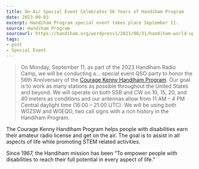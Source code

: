 ```yaml
---
title: On-Air Special Event Celebrates 56 Years of Handiham Program
date: 2023-09-03
excerpt: Handiham Program special event takes place September 11.
source: Handiham Program
sourceurl: https://handiham.org/wordpress1/2023/08/31/handiham-world-update-for-august-31-2023/
tags:
- post
- Special Event
---
```

> On Monday, September 11, as part of the 2023 Handiham Radio Camp, we will be conducting a... special event QSO party to honor the 56th Anniversary of the [Courage Kenny Handiham Program](https://handiham.org/). Our goal is to work as many stations as possible throughout the United States and beyond. We will operate on both SSB and CW on 10, 15, 20, and 40 meters as conditions and our antennas allow from 11 AM – 4 PM Central daylight time (16:00 – 21:00 UTC). We will be using both W0ZSW and W0EQO, two call signs with a rich history in the Handiham Program.

The Courage Kenny Handiham Program helps people with disabilities earn their amateur radio license and get on the air. The goal is to assist in all aspects of life while promoting STEM related activities. 

Since 1967, the Handiham mission has been “To empower people with disabilities to reach their full potential in every aspect of life.”